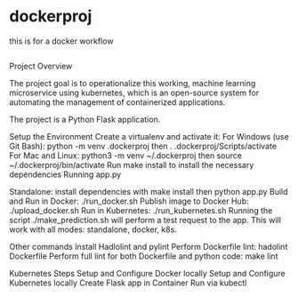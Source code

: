 # dockerproj
this is for a docker workflow 

[![<mohamedesamanas>](https://circleci.com/gh/mohamedesamanas/dockerproj.svg?style=svg)](https://app.circleci.com/pipelines/github/mohamedesamanas/dockerproj)
  
  
Project Overview

The project goal is to operationalize this working, machine learning microservice using kubernetes, which is an open-source system for automating the management of containerized applications.

The project is a Python Flask application.

Setup the Environment
Create a virtualenv and activate it:
For Windows (use Git Bash): python -m venv .dockerproj then . .dockerproj/Scripts/activate
For Mac and Linux: python3 -m venv ~/.dockerproj then source ~/.dockerproj/bin/activate
Run make install to install the necessary dependencies
Running app.py

Standalone: install dependencies with make install then python app.py
Build and Run in Docker: ./run_docker.sh
Publish image to Docker Hub: ./upload_docker.sh
Run in Kubernetes: ./run_kubernetes.sh
Running the script ./make_prediction.sh will perform a test request to the app. This will work with all modes: standalone, docker, k8s.

Other commands
Install Hadlolint and pylint
Perform Dockerfile lint: hadolint Dockerfile
Perform full lint for both Dockerfile and python code: make lint

Kubernetes Steps
Setup and Configure Docker locally
Setup and Configure Kubernetes locally
Create Flask app in Container
Run via kubectl

